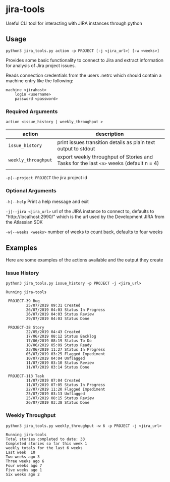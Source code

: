 # jira-tools
Useful CLI tool for interacting with JIRA instances through python

## Usage

`python3 jira_tools.py action -p PROJECT [-j <jira_url>] [-w <weeks>]`

Provides some basic functionality to connect to Jira and extract information for analysis of Jira project issues.

Reads connection credentials from the users .netrc which should contain a machine entry like the following:

```text
machine <jirahost>
    login <username>
    password <password>
```

### Required Arguments
    
`action <issue_history | weekly_throughput >`

| action | description |
| --- | --- |
| `issue_history` | print issues transition details as plain text output to stdout |
| `weekly_throughput` | export weekly throughput of Stories and Tasks for the last `<n>` weeks (default n = 4) |
| | |

`-p|--project PROJECT` the jira project id

### Optional Arguments

`-h|--help` Print a help message and exit

`-j|--jira <jira_url>` url of the JIRA instance to connect to, defaults to "http://localhost:2990/" which is the url used by the Development JIRA from the Atlassian SDK

`-w|--weeks <weeks>` number of weeks to count back, defaults to four weeks

## Examples

Here are some examples of the actions available and the output they create

### Issue History

```python3 jira_tools.py issue_history -p PROJECT -j <jira_url>```

```text
Running jira-tools

 PROJECT-39 Bug
         25/07/2019 09:31 Created
         26/07/2019 04:03 Status In Progress
         26/07/2019 04:03 Status Review
         29/07/2019 04:03 Status Done

 PROJECT-38 Story
         22/05/2019 04:43 Created
         17/06/2019 08:12 Status Backlog
         17/06/2019 08:19 Status To Do
         18/06/2019 05:09 Status Ready
         23/06/2019 11:27 Status In Progress
         05/07/2019 03:25 Flagged Impediment
         10/07/2019 04:04 Unflagged
         11/07/2019 03:10 Status Review
         11/07/2019 03:14 Status Done

 PROJECT-113 Task
         11/07/2019 07:04 Created
         11/07/2019 07:05 Status In Progress
         22/07/2019 11:20 Flagged Impediment
         25/07/2019 03:13 Unflagged
         25/07/2019 08:15 Status Review
         26/07/2019 03:38 Status Done
```

### Weekly Throughput

```python3 jira_tools.py weekly_throughput -w 6 -p PROJECT -j <jira_url>```

```text
Running jira-tools
Total stories completed to date: 33
Completed stories so far this week 1
weekly totals for the last 6 weeks
Last week  10
Two weeks ago 3
Three weeks ago 6
Four weeks ago 7
Five weeks ago 1
Six weeks ago 2
```
